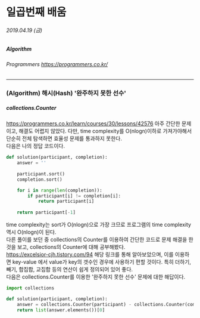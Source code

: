 # 일곱번째 배움
###### 2019.04.19 (금)
##### Algorithm
###### Programmers https://programmers.co.kr/

-------

### (Algorithm) 해시(Hash) '완주하지 못한 선수'
##### collections.Counter

https://programmers.co.kr/learn/courses/30/lessons/42576
아주 간단한 문제이고, 해결도 어렵지 않았다. 다만, time complexity를 O(nlogn)이하로 가져가야해서 단순히 전체 탐색하면 효율성 문제를 통과하지 못한다.  
다음은 나의 정답 코드이다.  

```python
def solution(participant, completion):
    answer = ''
    
    participant.sort()
    completion.sort()

    for i in range(len(completion)):
        if participant[i] != completion[i]:
            return participant[i]
        
    return participant[-1]
```

time complexity는 sort가 O(nlogn)으로 가장 크므로 프로그램의 time complexity 역시 O(nlogn)이 된다.  
다른 풀이를 보던 중 collections의 Counter를 이용하여 간단한 코드로 문제 해결을 한 것을 보고, collections의 Counter에 대해 공부해봤다.  
https://excelsior-cjh.tistory.com/94 해당 링크를 통해 알아보았으며, 이를 이용하면 key-value 에서 value가 key의 갯수인 경우에 사용하기 편할 것이다. 특히 더하기, 빼기, 합집합, 교집합 등의 연산이 쉽게 정의되어 있어 좋다.  
다음은 collections.Counter를 이용한 '완주하지 못한 선수' 문제에 대한 해답이다.

```python
import collections

def solution(participant, completion):
    answer = collections.Counter(participant) - collections.Counter(completion)
    return list(answer.elements())[0]
```
